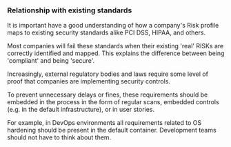 ### Relationship with existing standards

It is important have a good understanding of how a company's Risk profile maps to existing security standards alike PCI DSS, HIPAA, and others.

Most companies will fail these standards when their existing 'real' RISKs are correctly identified and mapped. This explains the difference between being 'compliant' and being 'secure'.

Increasingly, external regulatory bodies and laws require some level of proof that companies are implementing security controls.

To prevent unnecessary delays or fines, these requirements should be embedded in the process in the form of regular scans, embedded controls (e.g. in the default infrastructure), or in user stories.

For example, in DevOps environments all requirements related to OS hardening should be present in the default container. Development teams should not have to think about them.
